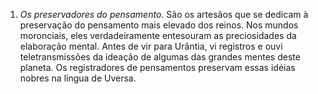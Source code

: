 ﻿1. *Os preservadores do pensamento.* São os artesãos que se dedicam à preservação do pensamento mais elevado dos reinos. Nos mundos moronciais, eles verdadeiramente entesouram as preciosidades da elaboração mental. Antes de vir para Urântia, vi registros e ouvi teletransmissões da ideação de algumas das grandes mentes deste planeta. Os registradores de pensamentos preservam essas idéias nobres na língua de Uversa.